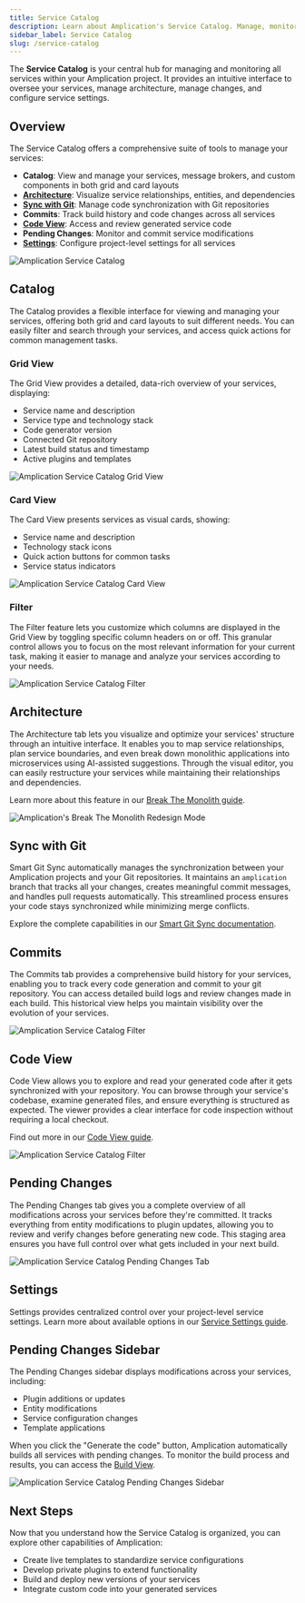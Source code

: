 ```yaml
---
title: Service Catalog
description: Learn about Amplication's Service Catalog. Manage, monitor, and configure your services through an intuitive interface.
sidebar_label: Service Catalog
slug: /service-catalog
---
```


The **Service Catalog** is your central hub for managing and monitoring all services within your Amplication project.
It provides an intuitive interface to oversee your services, manage architecture, manage changes, and configure service settings.

## Overview

The Service Catalog offers a comprehensive suite of tools to manage your services:

- **Catalog**: View and manage your services, message brokers, and custom components in both grid and card layouts
- [**Architecture**](/break-the-monolith/): Visualize service relationships, entities, and dependencies
- [**Sync with Git**](/smart-git-sync/): Manage code synchronization with Git repositories
- **Commits**: Track build history and code changes across all services
- [**Code View**](/getting-started/view-generated-code): Access and review generated service code
- **Pending Changes**: Monitor and commit service modifications
- [**Settings**](/how-to/api-admin-ui-settings): Configure project-level settings for all services

![Amplication Service Catalog](./assets/service-catalog/service-catalog.png)

## Catalog

The Catalog provides a flexible interface for viewing and managing your services, offering both grid and card layouts to suit different needs.
You can easily filter and search through your services, and access quick actions for common management tasks.

### Grid View

The Grid View provides a detailed, data-rich overview of your services, displaying:

- Service name and description
- Service type and technology stack
- Code generator version
- Connected Git repository
- Latest build status and timestamp
- Active plugins and templates

![Amplication Service Catalog Grid View](./assets/service-catalog/grid-view.png)

### Card View

The Card View presents services as visual cards, showing:

- Service name and description
- Technology stack icons
- Quick action buttons for common tasks
- Service status indicators

![Amplication Service Catalog Card View](./assets/service-catalog/card-view.png)

### Filter

The Filter feature lets you customize which columns are displayed in the Grid View by toggling specific column headers on or off. This granular control allows you to focus on the most relevant information for your current task, making it easier to manage and analyze your services according to your needs.

![Amplication Service Catalog Filter](./assets/service-catalog/filter-view.png)

## Architecture

The Architecture tab lets you visualize and optimize your services' structure through an intuitive interface.
It enables you to map service relationships, plan service boundaries, and even break down monolithic applications into microservices using AI-assisted suggestions.
Through the visual editor, you can easily restructure your services while maintaining their relationships and dependencies.

Learn more about this feature in our [Break The Monolith guide](/break-the-monolith/).

![Amplication's Break The Monolith Redesign Mode](./../premium-features/assets/break-the-monolith-redesign-mode.png)

## Sync with Git

Smart Git Sync automatically manages the synchronization between your Amplication projects and your Git repositories. It maintains an `amplication` branch that tracks all your changes, creates meaningful commit messages, and handles pull requests automatically. This streamlined process ensures your code stays synchronized while minimizing merge conflicts.

Explore the complete capabilities in our [Smart Git Sync documentation](/smart-git-sync/).

## Commits

The Commits tab provides a comprehensive build history for your services, enabling you to track every code generation and commit to your git repository.
You can access detailed build logs and review changes made in each build.
This historical view helps you maintain visibility over the evolution of your services.

![Amplication Service Catalog Filter](./assets/service-catalog/commits.png)

## Code View

Code View allows you to explore and read your generated code after it gets synchronized with your repository.
You can browse through your service's codebase, examine generated files, and ensure everything is structured as expected.
The viewer provides a clear interface for code inspection without requiring a local checkout.

Find out more in our [Code View guide](/getting-started/view-generated-code/).

![Amplication Service Catalog Filter](./assets/service-catalog/code-view.png)

## Pending Changes

The Pending Changes tab gives you a complete overview of all modifications across your services before they're committed. It tracks everything from entity modifications to plugin updates, allowing you to review and verify changes before generating new code. This staging area ensures you have full control over what gets included in your next build.

![Amplication Service Catalog Pending Changes Tab](./assets/service-catalog/pending-changes.png)

## Settings

Settings provides centralized control over your project-level service settings.
Learn more about available options in our [Service Settings guide](/how-to/api-admin-ui-settings/).

## Pending Changes Sidebar

The Pending Changes sidebar displays modifications across your services, including:

- Plugin additions or updates
- Entity modifications
- Service configuration changes
- Template applications

When you click the "Generate the code" button, Amplication automatically builds all services with pending changes. To monitor the build process and results, you can access the [Build View](/building-new-versions/).

![Amplication Service Catalog Pending Changes Sidebar](./assets/service-catalog/pending-changes-sidebar.png)

## Next Steps

Now that you understand how the Service Catalog is organized, you can explore other capabilities of Amplication:

- Create live templates to standardize service configurations
- Develop private plugins to extend functionality
- Build and deploy new versions of your services
- Integrate custom code into your generated services
